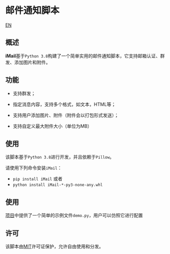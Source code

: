 # 邮件通知脚本

[EN](https://github.com/mtics/iMail/README.md)

## 概述

**iMail**基于`Python 3.8`构建了一个简单实用的邮件通知脚本，它支持邮箱认证、群发、添加图片和附件。

## 功能

* 支持群发；

* 指定消息内容，支持多个格式，如文本，HTML等；

* 支持用户添加图片、附件（附件会以打包形式发送）；

* 支持自定义最大附件大小（单位为MB）

## 使用

该脚本基于`Python 3.8`进行开发，并且依赖于`Pillow`。

请使用下列命令安装`iMail`：
- `pip install iMail` 或者
- `python install iMail-*-py3-none-any.whl`

## 使用

[项目](https://github.com/mtics/iMail)中提供了一个简单的示例文件`demo.py`，用户可以仿照它进行配置

## 许可

该脚本由[MIT](https://github.com/mtics/iMail/LICENSE)许可证保护，允许自由使用和分发。
